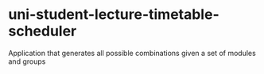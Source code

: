 # uni-student-lecture-timetable-scheduler
Application that generates all possible combinations given a set of modules and groups
